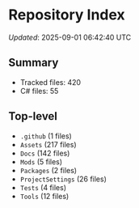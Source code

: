 # Repository Index

_Updated_: 2025-09-01 06:42:40 UTC

## Summary
- Tracked files: 420
- C# files: 55

## Top-level
- `.github` (1 files)
- `Assets` (217 files)
- `Docs` (142 files)
- `Mods` (5 files)
- `Packages` (2 files)
- `ProjectSettings` (26 files)
- `Tests` (4 files)
- `Tools` (12 files)
